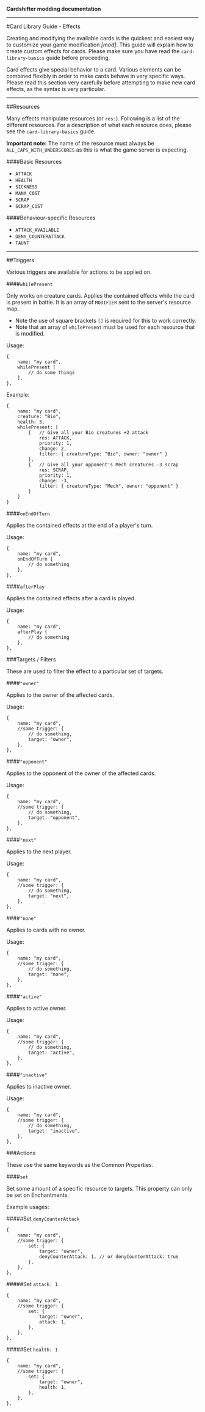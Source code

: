 **Cardshifter modding documentation**

---

#Card Library Guide - Effects

Creating and modifying the available cards is the quickest and easiest way to customize your game modification _[mod]_. This guide will explain how to create custom effects for cards. Please make sure you have read the `card-library-basics` guide before proceeding. 

Card effects give special behavior to a card. Various elements can be combined flexibly in order to make cards behave in very specific ways. Please read this section very carefully before attempting to make new card effects, as the syntax is very particular. 

---

##Resources

Many effects manipulate resources (or `res:`). Following is a list of the different resources. For a description of what each resource does, please see the `card-library-basics` guide.

**Important note:** The name of the resource must always be `ALL_CAPS_WITH_UNDERSCORES` as this is what the game server is expecting. 

####Basic Resources

- `ATTACK`
- `HEALTH`
- `SICKNESS`
- `MANA_COST`
- `SCRAP`
- `SCRAP_COST`

####Behaviour-specific Resources

- `ATTACK_AVAILABLE`
- `DENY_COUNTERATTACK`
- `TAUNT`

---

##Triggers

Various triggers are available for actions to be applied on. 

####`whilePresent`

Only works on creature cards. Applies the contained effects while the card is present in battle. It is an array of `MODIFIER` sent to the server's resource map. 

- Note the use of square brackets `[]` is required for this to work correctly. 
- Note that an array of `whilePresent` must be used for each resource that is modified.

Usage:

    {
        name: "my card",
        whilePresent [
            // do some things
        ],
    },

Example:

    {
        name: "my card",
        creature: "Bio",
        health: 3,
        whilePresent: [
            {   // Give all your Bio creatures +2 attack
                res: ATTACK,
                priority: 1,
                change: 2,
                filter: { creatureType: "Bio", owner: "owner" }
            },
            {   // Give all your opponent's Mech creatures -3 scrap
                res: SCRAP,
                priority: 1,
                change: -3,
                filter: { creatureType: "Mech", owner: "opponent" }
            }
        ]
    }

    
####`onEndOfTurn`

Applies the contained effects at the end of a player's turn. 

Usage:

    {
        name: "my card",
        onEndOfTurn {
            // do something
        },
    },
    
####`afterPlay`

Applies the contained effects after a card is played.

Usage:

    {
        name: "my card",
        afterPlay {
            // do something
        },
    },
    
###Targets / Filters

These are used to filter the effect to a particular set of targets. 

####`"owner"`

Applies to the owner of the affected cards.

Usage:

    {
        name: "my card",
        //some trigger: {
            // do something,
            target: "owner",
        },
    },
    
####`"opponent"`

Applies to the opponent of the owner of the affected cards.

Usage:

    {
        name: "my card",
        //some trigger: {
            // do something,
            target: "opponent",
        },
    },
    
####`"next"`

Applies to the next player.

Usage:

    {
        name: "my card",
        //some trigger: {
            // do something,
            target: "next",
        },
    },

####`"none"`

Applies to cards with no owner. 

Usage:

    {
        name: "my card",
        //some trigger: {
            // do something,
            target: "none",
        },
    },
    
####`"active"`

Applies to active owner. 

Usage:

    {
        name: "my card",
        //some trigger: {
            // do something,
            target: "active",
        },
    },

####`"inactive"`

Applies to inactive owner. 

Usage:

    {
        name: "my card",
        //some trigger: {
            // do something,
            target: "inactive",
        },
    },

###Actions

These use the same keywords as the Common Properties.

####`set`

Set some amount of a specific resource to targets. This property can only be set on Enchantments.

Example usages:

#####Set `denyCounterAttack`

    {
        name: "my card",
        //some trigger: {
            set: {
                target: "owner",
                denyCounterAttack: 1, // or denyCounterAttack: true
            },
        },
    },
    
#####Set `attack: 1`

    {
        name: "my card",
        //some trigger: {
            set: {
                target: "owner",
                attack: 1,
            },
        },
    },
    
#####Set `health: 1`

    {
        name: "my card",
        //some trigger: {
            set: {
                target: "owner",
                health: 1,
            },
        },
    },
    
